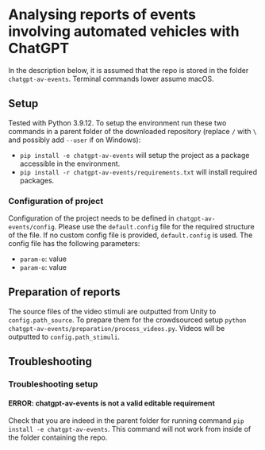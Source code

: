 # Analysing reports of events involving automated vehicles with ChatGPT

In the description below, it is assumed that the repo is stored in the folder `chatgpt-av-events`. Terminal commands lower assume macOS.

## Setup
Tested with Python 3.9.12. To setup the environment run these two commands in a parent folder of the downloaded repository (replace `/` with `\` and possibly add `--user` if on Windows):
- `pip install -e chatgpt-av-events` will setup the project as a package accessible in the environment.
- `pip install -r chatgpt-av-events/requirements.txt` will install required packages.

### Configuration of project
Configuration of the project needs to be defined in `chatgpt-av-events/config`. Please use the `default.config` file for the required structure of the file. If no custom config file is provided, `default.config` is used. The config file has the following parameters:
* `param-o`: value
* `param-o`: value

## Preparation of reports
The source files of the video stimuli are outputted from Unity to `config.path_source`. To prepare them for the crowdsourced setup `python chatgpt-av-events/preparation/process_videos.py`. Videos will be outputted to `config.path_stimuli`.

## Troubleshooting
### Troubleshooting setup
#### ERROR: chatgpt-av-events is not a valid editable requirement
Check that you are indeed in the parent folder for running command `pip install -e chatgpt-av-events`. This command will not work from inside of the folder containing the repo.
